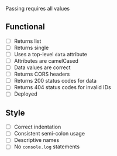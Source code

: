 Passing requires all values

## Functional

* [ ] Returns list
* [ ] Returns single
* [ ] Uses a top-level `data` attribute
* [ ] Attributes are camelCased
* [ ] Data values are correct
* [ ] Returns CORS headers
* [ ] Returns 200 status codes for data
* [ ] Returns 404 status codes for invalid IDs
* [ ] Deployed

## Style

* [ ] Correct indentation
* [ ] Consistent semi-colon usage
* [ ] Descriptive names
* [ ] No `console.log` statements